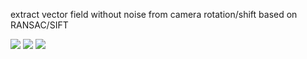 extract vector field without noise from camera rotation/shift based on RANSAC/SIFT

![](https://github.com/JiayouQin/Python-projects/blob/master/29%20SIFT%20motion%20estimator/Motion%20Estimation.gif?raw=true)
![](https://github.com/JiayouQin/Python-projects/blob/master/29%20SIFT%20motion%20estimator/Motion%20Estimation_rotation.gif?raw=true)
![](https://github.com/JiayouQin/Python-projects/blob/master/29%20SIFT%20motion%20estimator/Motion%20Estimation_walkway.gif)
